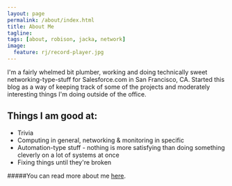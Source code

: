 ```yaml
---
layout: page
permalink: /about/index.html
title: About Me
tagline:
tags: [about, robison, jacka, network]
image:
  feature: rj/record-player.jpg
---
```


I'm a fairly whelmed bit plumber, working and doing technically sweet networking-type-stuff for Salesforce.com in San Francisco, CA. Started this blog as a way of keeping track of some of the projects and moderately interesting things I'm doing outside of the office.

## Things I am good at:

* Trivia
* Computing in general, networking & monitoring in specific
* Automation-type stuff - nothing is more satisfying than doing something cleverly on a lot of systems at once
* Fixing things until they're broken

#####You can read more about me [here](http://packetized.io/cv/index.html).
